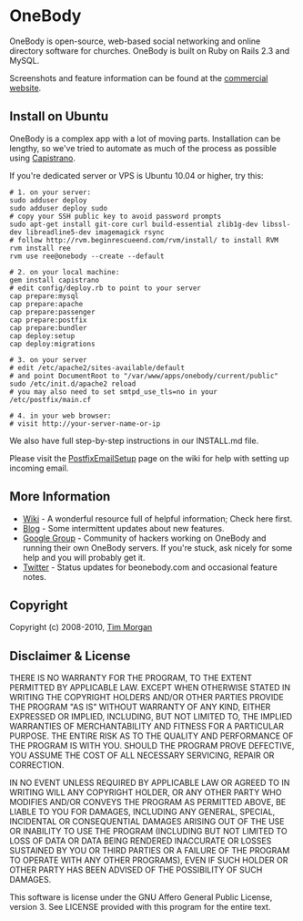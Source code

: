 # OneBody

OneBody is open-source, web-based social networking and online directory software for churches. OneBody is built on Ruby on Rails 2.3 and MySQL.

Screenshots and feature information can be found at the [commercial website](http://beonebody.com).


## Install on Ubuntu

OneBody is a complex app with a lot of moving parts. Installation can be lengthy, so we've tried to automate as much of the process as possible using [Capistrano](http://github.com/capistrano/capistrano).

If you're dedicated server or VPS is Ubuntu 10.04 or higher, try this:

    # 1. on your server:
    sudo adduser deploy
    sudo adduser deploy sudo
    # copy your SSH public key to avoid password prompts
    sudo apt-get install git-core curl build-essential zlib1g-dev libssl-dev libreadline5-dev imagemagick rsync
    # follow http://rvm.beginrescueend.com/rvm/install/ to install RVM
    rvm install ree
    rvm use ree@onebody --create --default

    # 2. on your local machine:
    gem install capistrano
    # edit config/deploy.rb to point to your server
    cap prepare:mysql
    cap prepare:apache
    cap prepare:passenger
    cap prepare:postfix
    cap prepare:bundler
    cap deploy:setup
    cap deploy:migrations

    # 3. on your server
    # edit /etc/apache2/sites-available/default
    # and point DocumentRoot to "/var/www/apps/onebody/current/public"
    sudo /etc/init.d/apache2 reload
    # you may also need to set smtpd_use_tls=no in your /etc/postfix/main.cf

    # 4. in your web browser:
    # visit http://your-server-name-or-ip

We also have full step-by-step instructions in our INSTALL.md file.

Please visit the [PostfixEmailSetup](http://github.com/seven1m/onebody/wiki/PostfixEmailSetup) page on the wiki for help with setting up incoming email.


## More Information

* [Wiki](http://wiki.github.com/seven1m/onebody) - A wonderful resource full of helpful information; Check here first.
* [Blog](http://blog.beonebody.com) - Some intermittent updates about new features.
* [Google Group](http://groups.google.com/group/onebodyapp) - Community of hackers working on OneBody and running their own OneBody servers. If you're stuck, ask nicely for some help and you will probably get it.
* [Twitter](http://twitter.com/onebody) - Status updates for beonebody.com and occasional feature notes.


## Copyright

Copyright (c) 2008-2010, [Tim Morgan](http://timmorgan.org)


## Disclaimer & License

THERE IS NO WARRANTY FOR THE PROGRAM, TO THE EXTENT PERMITTED BY APPLICABLE LAW. EXCEPT WHEN OTHERWISE STATED IN WRITING THE COPYRIGHT HOLDERS AND/OR OTHER PARTIES PROVIDE THE PROGRAM "AS IS" WITHOUT WARRANTY OF ANY KIND, EITHER EXPRESSED OR IMPLIED, INCLUDING, BUT NOT LIMITED TO, THE IMPLIED WARRANTIES OF MERCHANTABILITY AND FITNESS FOR A PARTICULAR PURPOSE. THE ENTIRE RISK AS TO THE QUALITY AND PERFORMANCE OF THE PROGRAM IS WITH YOU. SHOULD THE PROGRAM PROVE DEFECTIVE, YOU ASSUME THE COST OF ALL NECESSARY SERVICING, REPAIR OR CORRECTION.

IN NO EVENT UNLESS REQUIRED BY APPLICABLE LAW OR AGREED TO IN WRITING WILL ANY COPYRIGHT HOLDER, OR ANY OTHER PARTY WHO MODIFIES AND/OR CONVEYS THE PROGRAM AS PERMITTED ABOVE, BE LIABLE TO YOU FOR DAMAGES, INCLUDING ANY GENERAL, SPECIAL, INCIDENTAL OR CONSEQUENTIAL DAMAGES ARISING OUT OF THE USE OR INABILITY TO USE THE PROGRAM (INCLUDING BUT NOT LIMITED TO LOSS OF DATA OR DATA BEING RENDERED INACCURATE OR LOSSES SUSTAINED BY YOU OR THIRD PARTIES OR A FAILURE OF THE PROGRAM TO OPERATE WITH ANY OTHER PROGRAMS), EVEN IF SUCH HOLDER OR OTHER PARTY HAS BEEN ADVISED OF THE POSSIBILITY OF SUCH DAMAGES.

This software is license under the GNU Affero General Public License, version 3. See LICENSE provided with this program for the entire text.
